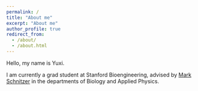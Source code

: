 ```yaml
---
permalink: /
title: "About me"
excerpt: "About me"
author_profile: true
redirect_from: 
  - /about/
  - /about.html
---
```


Hello, my name is Yuxi.

I am currently a grad student at Stanford Bioengineering, advised by [Mark Schnitzer](http://pyramidal.stanford.edu) in the departments of Biology and Applied Physics. 
